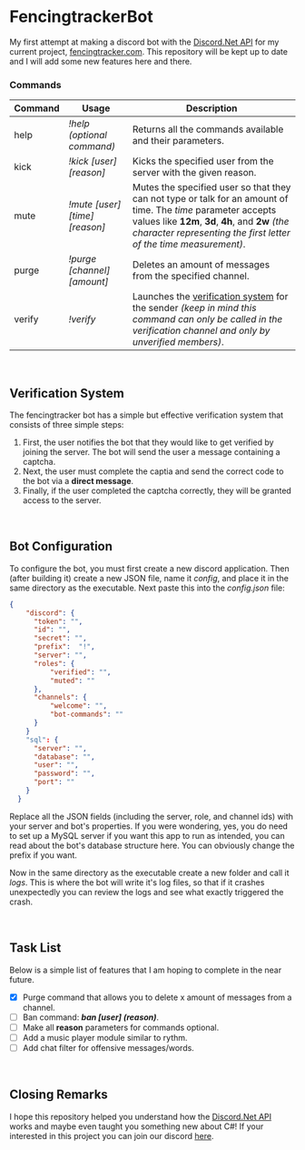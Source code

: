 # FencingtrackerBot
My first attempt at making a discord bot with the [Discord.Net API](https://github.com/discord-net/Discord.Net) for my current project, [fencingtracker.com](http://fencingtracker.com/).
This repository will be kept up to date and I will add some new features here and there.

### Commands
| Command | Usage                          | Description                                                                                                                                                                                                                           |
|---------|--------------------------------|---------------------------------------------------------------------------------------------------------------------------------------------------------------------------------------------------------------------------------------|
| help    | *!help (optional command)*     | Returns all the commands available and their parameters.                                                                                                                                                                              |
| kick    | *!kick [user] [reason]*        | Kicks the specified user from the server with the given reason.                                                                                                                                                                       |
| mute    | *!mute [user] [time] [reason]* | Mutes the specified user so that they can not type or talk for an amount of time. The *time* parameter accepts values like **12m**, **3d**, **4h**, and **2w** *(the character representing the first letter of the time measurement)*. |
| purge   | *!purge [channel] [amount]*    | Deletes an amount of messages from the specified channel.                                                                                                                                                                             |
| verify  | *!verify*                      | Launches the [verification system](https://github.com/max-prihodk0/FencingtrackerBot/blob/main/README.md#verification-system) for the sender *(keep in mind this command can only be called in the verification channel and only by unverified members)*.                                                                          |

<br>

## Verification System
The fencingtracker bot has a simple but effective verification system that consists of three simple steps:

1. First, the user notifies the bot that they would like to get verified by joining the server. The bot will send the user a message containing a captcha.
2. Next, the user must complete the captia and send the correct code to the bot via a **direct message**.
3. Finally, if the user completed the captcha correctly, they will be granted access to the server.

<br>

## Bot Configuration
To configure the bot, you must first create a new discord application. Then (after building it) create a new JSON file, name it *config*, and place it in the same directory as the executable. Next paste this into the *config.json* file:

```json
{
    "discord": {
      "token": "",
      "id": "",
      "secret": "",
      "prefix":  "!",
      "server": "",
      "roles": {
          "verified": "",
          "muted": ""
      },
      "channels": {
          "welcome": "",
          "bot-commands": ""
      } 
    }
    "sql": {
      "server": "",
      "database": "",
      "user": "",
      "password": "",
      "port": ""
    }
  }
  ```
  
  Replace all the JSON fields (including the server, role, and channel ids) with your server and bot's properties. If you were wondering, yes, you do need to set up a MySQL server if you want this app to run as intended, you can read about the bot's database structure here. You can obviously change the prefix if you want.  
  
  Now in the same directory as the executable create a new folder and call it *logs*. This is where the bot will write it's log files, so that if it crashes unexpectedly you can review the logs and see what exactly triggered the crash.

<br>

## Task List
Below is a simple list of features that I am hoping to complete in the near future.

- [x] Purge command that allows you to delete x amount of messages from a channel.
- [ ] Ban command: ***ban [user] (reason)***.
- [ ] Make all **reason** parameters for commands optional.
- [ ] Add a music player module similar to rythm.
- [ ] Add chat filter for offensive messages/words.

<br>

## Closing Remarks
I hope this repository helped you understand how the [Discord.Net API](https://github.com/discord-net/Discord.Net) works and maybe even taught you something new about C#!
If your interested in this project you can join our discord [here](https://discord.com/invite/NWFkyArGcp).

